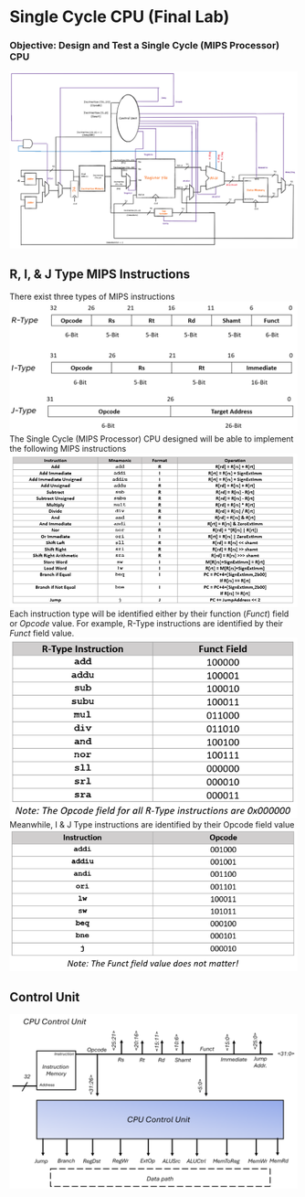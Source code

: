 # Single Cycle CPU (Final Lab)
### Objective: Design and Test a Single Cycle (MIPS Processor) CPU

![Single Cycle CPU](https://github.com/NeonVulture/CSC342_343/blob/main/Labs/Single-Cycle-CPU/Images/Single_Cycle_CPU.PNG)

## R, I, & J Type MIPS Instructions

There exist three types of MIPS instructions
![Breakdown of MIPS Instructions](https://github.com/NeonVulture/CSC342_343/blob/main/Labs/Single-Cycle-CPU/Images/Instructions_Breakdown.PNG)
The Single Cycle (MIPS Processor) CPU designed will be able to implement the following MIPS instructions
![MIPS Instructions List](https://github.com/NeonVulture/CSC342_343/blob/main/Labs/Single-Cycle-CPU/Images/CPU_Instructions_Breakdown.PNG)
Each instruction type will be identified either by their function (*Funct*) field or *Opcode* value. For example, R-Type instructions are identified by their *Funct* field value.
![Summary of R-Type Function Fields](https://github.com/NeonVulture/CSC342_343/blob/main/Labs/Single-Cycle-CPU/Images/R-Type_Function_Field_Summary.PNG)
Meanwhile, I & J Type instructions are identified by their Opcode field value
![Summary of I&J Type Opcode Fields](https://github.com/NeonVulture/CSC342_343/blob/main/Labs/Single-Cycle-CPU/Images/I&J_Type_Opcode_Field_Summary.PNG)
## Control Unit
![Control Unit](https://github.com/NeonVulture/CSC342_343/blob/main/Labs/Single-Cycle-CPU/Images/Control_Unit.PNG)
